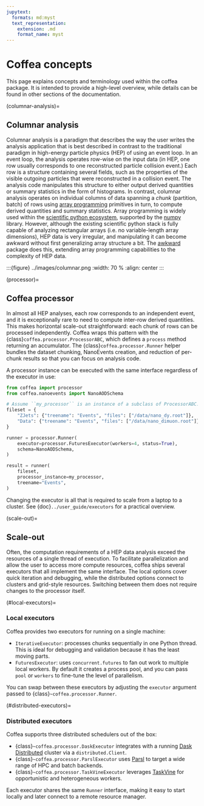 ```yaml
---
jupytext:
  formats: md:myst
  text_representation:
    extension: .md
    format_name: myst
---
```


# Coffea concepts

This page explains concepts and terminology used within the coffea package.
It is intended to provide a high-level overview, while details can be found in other sections of the documentation.

(columnar-analysis)=
## Columnar analysis

Columnar analysis is a paradigm that describes the way the user writes the analysis application that is best described
in contrast to the traditional paradigm in high-energy particle physics (HEP) of using an event loop. In an event loop, the analysis operates row-wise
on the input data (in HEP, one row usually corresponds to one reconstructed particle collision event.) Each row
is a structure containing several fields, such as the properties of the visible outgoing particles
that were reconstructed in a collision event. The analysis code manipulates this structure to either output derived
quantities or summary statistics in the form of histograms. In contrast, columnar analysis operates on individual
columns of data spanning a *chunk* (partition, batch) of rows using [array programming](https://en.wikipedia.org/wiki/Array_programming)
primitives in turn, to compute derived quantities and summary statistics. Array programming is widely used within
the [scientific python ecosystem](https://www.scipy.org/about.html), supported by the [numpy](https://numpy.org/) library.
However, although the existing scientific python stack is fully capable of analyzing rectangular arrays (i.e.
no variable-length array dimensions), HEP data is very irregular, and manipulating it can become awkward without
first generalizing array structure a bit. The [awkward](https://awkward-array.org) package does this,
extending array programming capabilities to the complexity of HEP data.

:::{figure} ../images/columnar.png
:width: 70 %
:align: center
:::

(processor)=
## Coffea processor

In almost all HEP analyses, each row corresponds to an independent event, and it is exceptionally rare
to need to compute inter-row derived quantities. This makes horizontal scale-out straightforward: each chunk of rows can be processed independently.
Coffea wraps this pattern with the {class}`coffea.processor.ProcessorABC`, which defines a `process` method returning an accumulator.
The {class}`coffea.processor.Runner` helper bundles the dataset chunking, NanoEvents creation, and reduction of per-chunk results so that you can focus on analysis code.

A processor instance can be executed with the same interface regardless of the executor in use:

```python
from coffea import processor
from coffea.nanoevents import NanoAODSchema

# Assume ``my_processor`` is an instance of a subclass of ProcessorABC.
fileset = {
    "ZJets": {"treename": "Events", "files": ["/data/nano_dy.root"]},
    "Data": {"treename": "Events", "files": ["/data/nano_dimuon.root"]},
}

runner = processor.Runner(
    executor=processor.FuturesExecutor(workers=4, status=True),
    schema=NanoAODSchema,
)

result = runner(
    fileset,
    processor_instance=my_processor,
    treename="Events",
)
```

Changing the executor is all that is required to scale from a laptop to a cluster. See {doc}`../user_guide/executors` for a practical overview.

(scale-out)=
## Scale-out

Often, the computation requirements of a HEP data analysis exceed the resources of a single thread of execution.
To facilitate parallelization and allow the user to access more compute resources, coffea ships several executors
that all implement the same interface. The local options cover quick iteration and debugging, while the distributed
options connect to clusters and grid-style resources. Switching between them does not require changes to the processor itself.

(#local-executors)=
### Local executors

Coffea provides two executors for running on a single machine:

- `IterativeExecutor`: processes chunks sequentially in one Python thread. This is ideal for debugging and validation because it has the least moving parts.
- `FuturesExecutor`: uses `concurrent.futures` to fan out work to multiple local workers. By default it creates a process pool, and you can pass `pool` or `workers` to fine-tune the level of parallelism.

You can swap between these executors by adjusting the `executor` argument passed to {class}`~coffea.processor.Runner`.

(#distributed-executors)=
### Distributed executors

Coffea supports three distributed schedulers out of the box:

- {class}`~coffea.processor.DaskExecutor` integrates with a running [Dask Distributed](https://distributed.dask.org/en/latest/) cluster via a `distributed.Client`.
- {class}`~coffea.processor.ParslExecutor` uses [Parsl](http://parsl-project.org/) to target a wide range of HPC and batch backends.
- {class}`~coffea.processor.TaskVineExecutor` leverages [TaskVine](https://cctools.readthedocs.io/en/latest/taskvine/) for opportunistic and heterogeneous workers.

Each executor shares the same `Runner` interface, making it easy to start locally and later connect to a remote resource manager.
